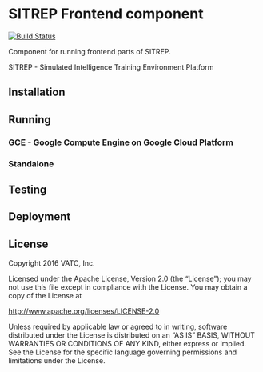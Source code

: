 # SITREP Frontend component

[![Build Status](https://travis-ci.org/fkasper/sitrep-frontend.svg?branch=master)](https://travis-ci.org/fkasper/sitrep-frontend)


Component for running frontend parts of SITREP.

SITREP - Simulated Intelligence Training Environment Platform

## Installation


## Running

### GCE - Google Compute Engine on Google Cloud Platform

### Standalone


## Testing


## Deployment


## License
Copyright 2016 VATC, Inc.

Licensed under the Apache License, Version 2.0 (the “License”); you may not use this file except in compliance with the License. You may obtain a copy of the License at

http://www.apache.org/licenses/LICENSE-2.0

Unless required by applicable law or agreed to in writing, software distributed under the License is distributed on an “AS IS” BASIS, WITHOUT WARRANTIES OR CONDITIONS OF ANY KIND, either express or implied. See the License for the specific language governing permissions and limitations under the License.
